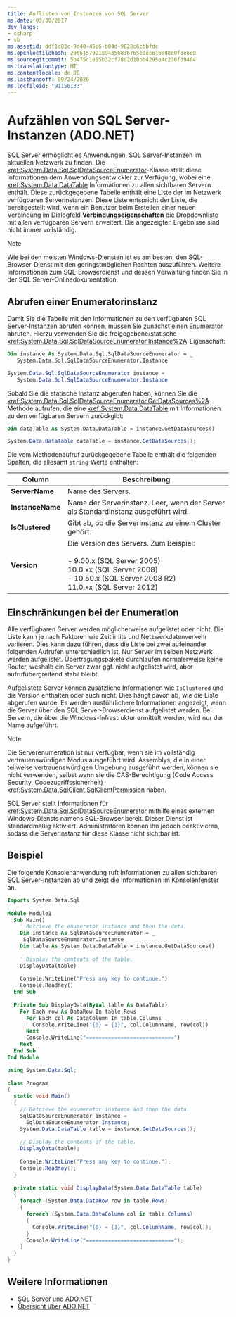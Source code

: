 ```yaml
---
title: Auflisten von Instanzen von SQL Server
ms.date: 03/30/2017
dev_langs:
- csharp
- vb
ms.assetid: ddf1c83c-9d40-45e6-b04d-9828c6cbbfdc
ms.openlocfilehash: 2966157921894356836765edee6160d8e0f3e6e0
ms.sourcegitcommit: 5b475c1855b32cf78d2d1bbb4295e4c236f39464
ms.translationtype: MT
ms.contentlocale: de-DE
ms.lasthandoff: 09/24/2020
ms.locfileid: "91156133"
---
```

# <a name="enumerating-instances-of-sql-server-adonet"></a>Aufzählen von SQL Server-Instanzen (ADO.NET)

SQL Server ermöglicht es Anwendungen, SQL Server-Instanzen im aktuellen Netzwerk zu finden. Die <xref:System.Data.Sql.SqlDataSourceEnumerator>-Klasse stellt diese Informationen dem Anwendungsentwickler zur Verfügung, wobei eine <xref:System.Data.DataTable> Informationen zu allen sichtbaren Servern enthält. Diese zurückgegebene Tabelle enthält eine Liste der im Netzwerk verfügbaren Serverinstanzen. Diese Liste entspricht der Liste, die bereitgestellt wird, wenn ein Benutzer beim Erstellen einer neuen Verbindung im Dialogfeld **Verbindungseigenschaften** die Dropdownliste mit allen verfügbaren Servern erweitert. Die angezeigten Ergebnisse sind nicht immer vollständig.  
  
> [!NOTE]
> Wie bei den meisten Windows-Diensten ist es am besten, den SQL-Browser-Dienst mit den geringstmöglichen Rechten auszuführen. Weitere Informationen zum SQL-Browserdienst und dessen Verwaltung finden Sie in der SQL Server-Onlinedokumentation.  
  
## <a name="retrieving-an-enumerator-instance"></a>Abrufen einer Enumeratorinstanz  

 Damit Sie die Tabelle mit den Informationen zu den verfügbaren SQL Server-Instanzen abrufen können, müssen Sie zunächst einen Enumerator abrufen. Hierzu verwenden Sie die freigegebene/statische <xref:System.Data.Sql.SqlDataSourceEnumerator.Instance%2A>-Eigenschaft:  
  
```vb  
Dim instance As System.Data.Sql.SqlDataSourceEnumerator = _  
   System.Data.Sql.SqlDataSourceEnumerator.Instance  
```  
  
```csharp  
System.Data.Sql.SqlDataSourceEnumerator instance =
   System.Data.Sql.SqlDataSourceEnumerator.Instance  
```  
  
 Sobald Sie die statische Instanz abgerufen haben, können Sie die <xref:System.Data.Sql.SqlDataSourceEnumerator.GetDataSources%2A>-Methode aufrufen, die eine <xref:System.Data.DataTable> mit Informationen zu den verfügbaren Servern zurückgibt:  
  
```vb  
Dim dataTable As System.Data.DataTable = instance.GetDataSources()  
```  
  
```csharp  
System.Data.DataTable dataTable = instance.GetDataSources();  
```  
  
 Die vom Methodenaufruf zurückgegebene Tabelle enthält die folgenden Spalten, die allesamt `string`-Werte enthalten:  
  
|Column|Beschreibung|  
|------------|-----------------|  
|**ServerName**|Name des Servers.|  
|**InstanceName**|Name der Serverinstanz. Leer, wenn der Server als Standardinstanz ausgeführt wird.|  
|**IsClustered**|Gibt ab, ob die Serverinstanz zu einem Cluster gehört.|  
|**Version**|Die Version des Servers. Zum Beispiel:<br /><br /> - 9.00.x (SQL Server 2005)<br />10.0.xx (SQL Server 2008)<br />- 10.50.x (SQL Server 2008 R2)<br />11.0.xx (SQL Server 2012)|  
  
## <a name="enumeration-limitations"></a>Einschränkungen bei der Enumeration  

 Alle verfügbaren Server werden möglicherweise aufgelistet oder nicht. Die Liste kann je nach Faktoren wie Zeitlimits und Netzwerkdatenverkehr variieren. Dies kann dazu führen, dass die Liste bei zwei aufeinander folgenden Aufrufen unterschiedlich ist. Nur Server im selben Netzwerk werden aufgelistet. Übertragungspakete durchlaufen normalerweise keine Router, weshalb ein Server zwar ggf. nicht aufgelistet wird, aber aufrufübergreifend stabil bleibt.  
  
 Aufgelistete Server können zusätzliche Informationen wie `IsClustered` und die Version enthalten oder auch nicht. Dies hängt davon ab, wie die Liste abgerufen wurde. Es werden ausführlichere Informationen angezeigt, wenn die Server über den SQL Server-Browserdienst aufgelistet werden. Bei Servern, die über die Windows-Infrastruktur ermittelt werden, wird nur der Name aufgeführt.  
  
> [!NOTE]
> Die Serverenumeration ist nur verfügbar, wenn sie im vollständig vertrauenswürdigen Modus ausgeführt wird. Assemblys, die in einer teilweise vertrauenswürdigen Umgebung ausgeführt werden, können sie nicht verwenden, selbst wenn sie die CAS-Berechtigung (Code Access Security, Codezugriffssicherheit) <xref:System.Data.SqlClient.SqlClientPermission> haben.  
  
 SQL Server stellt Informationen für <xref:System.Data.Sql.SqlDataSourceEnumerator> mithilfe eines externen Windows-Diensts namens SQL-Browser bereit. Dieser Dienst ist standardmäßig aktiviert. Administratoren können ihn jedoch deaktivieren, sodass die Serverinstanz für diese Klasse nicht sichtbar ist.  
  
## <a name="example"></a>Beispiel  

 Die folgende Konsolenanwendung ruft Informationen zu allen sichtbaren SQL Server-Instanzen ab und zeigt die Informationen im Konsolenfenster an.  
  
```vb  
Imports System.Data.Sql  
  
Module Module1  
  Sub Main()  
    ' Retrieve the enumerator instance and then the data.  
    Dim instance As SqlDataSourceEnumerator = _  
     SqlDataSourceEnumerator.Instance  
    Dim table As System.Data.DataTable = instance.GetDataSources()  
  
    ' Display the contents of the table.  
    DisplayData(table)  
  
    Console.WriteLine("Press any key to continue.")  
    Console.ReadKey()  
  End Sub  
  
  Private Sub DisplayData(ByVal table As DataTable)  
    For Each row As DataRow In table.Rows  
      For Each col As DataColumn In table.Columns  
        Console.WriteLine("{0} = {1}", col.ColumnName, row(col))  
      Next  
      Console.WriteLine("============================")  
    Next  
  End Sub  
End Module  
```  
  
```csharp  
using System.Data.Sql;  
  
class Program  
{  
  static void Main()  
  {  
    // Retrieve the enumerator instance and then the data.  
    SqlDataSourceEnumerator instance =  
      SqlDataSourceEnumerator.Instance;  
    System.Data.DataTable table = instance.GetDataSources();  
  
    // Display the contents of the table.  
    DisplayData(table);  
  
    Console.WriteLine("Press any key to continue.");  
    Console.ReadKey();  
  }  
  
  private static void DisplayData(System.Data.DataTable table)  
  {  
    foreach (System.Data.DataRow row in table.Rows)  
    {  
      foreach (System.Data.DataColumn col in table.Columns)  
      {  
        Console.WriteLine("{0} = {1}", col.ColumnName, row[col]);  
      }  
      Console.WriteLine("============================");  
    }  
  }  
}  
```  
  
## <a name="see-also"></a>Weitere Informationen

- [SQL Server und ADO.NET](index.md)
- [Übersicht über ADO.NET](../ado-net-overview.md)
